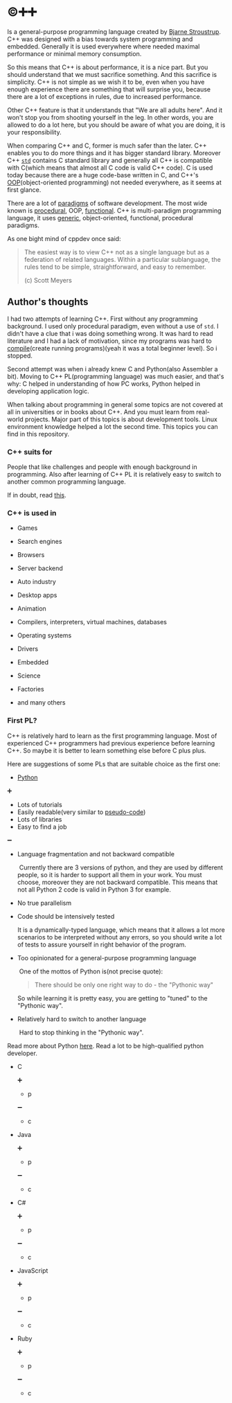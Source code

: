 # :copyright::heavy_plus_sign::heavy_plus_sign:

Is a general-purpose programming language created by [Bjarne Stroustrup](http://www.stroustrup.com/). C++ was designed with a bias towards system programming and embedded. Generally it is used everywhere where needed maximal performance or minimal memory consumption. 

So this means that C++ is about performance, it is a nice part. But you should understand that we must sacrifice something. And this sacrifice is simplicity. C++ is not simple as we wish it to be, even when you have enough experience there are something that will surprise you, because there are a lot of exceptions in rules, due to increased performance.

Other C++ feature is that it understands that "We are all adults here". And it won't stop you from shooting yourself in the leg. In other words, you are allowed to do a lot here, but you should be aware of what you are doing, it is your responsibility. 

When comparing C++ and C, former is much safer than the later. C++ enables you to do more things and it has bigger standard library. Moreover C++ [`std`](https://en.wikipedia.org/wiki/C%2B%2B_Standard_Library) contains C standard library and generally all C++ is compatible with C(which means that almost all C code is valid C++ code). C is used today because there are a huge code-base written in C, and C++'s [OOP](https://searchmicroservices.techtarget.com/definition/object-oriented-programming-OOP)(object-oriented programming) not needed everywhere, as it seems at first glance.

There are a lot of [paradigms](https://en.wikipedia.org/wiki/Programming_paradigm) of software development. The most wide known is [procedural](https://en.wikipedia.org/wiki/Procedural_programming), OOP, [functional](https://en.wikipedia.org/wiki/Functional_programming). C++ is multi-paradigm programming language, it uses [generic](https://en.wikipedia.org/wiki/Generic_programming), object-oriented, functional, procedural paradigms.

As one bight mind of cppdev once said: 

> The easiest way is to view C++ not as a single language but as a federation of related languages. Within a particular sublanguage, the rules tend to be simple, straightforward, and easy to remember.									
>
> (c) Scott Meyers

## Author's thoughts

I had two attempts of learning C++. First without any programming background. I used only procedural paradigm, even without a use of `std`. I didn't have a clue that i was doing something wrong. It was hard to read literature and I had a lack of motivation, since my programs was hard to [compile](https://en.wikipedia.org/wiki/Compiler)(create running programs)(yeah it was a total beginner level). So i stopped.

Second attempt was when i already knew C and Python(also Assembler a bit). Moving to C++ PL(programming language) was much easier, and that's why: C helped in understanding of how PC works, Python helped in developing application logic.

When talking about programming in general some topics are not covered at all in universities or in books about C++. And you must learn from real-world projects. Major part of this topics is about development tools. Linux environment knowledge helped a lot the second time. This topics you can find in this repository.

### C++ suits for

People that like challenges and people with enough background in programming. Also after learning of  C++ PL it is relatively easy to switch to another common programming language.

If in doubt, read [this](http://www.bestprogramminglanguagefor.me/why-learn-c-plus-plus).

### C++ is used in

- Games
- Search engines
- Browsers
- Server backend
- Auto industry
- Desktop apps
- Animation
- Compilers, interpreters, virtual machines, databases

- Operating systems
- Drivers
- Embedded
- Science 
- Factories
- and many others

### First PL?

C++ is relatively hard to learn as the first programming language. Most of experienced C++ programmers had previous experience before learning C++. So maybe it is better to learn something else before C plus plus. 

Here are suggestions of some PLs that are suitable choice as the first one:

-  [Python](https://www.python.org/) 

  :heavy_plus_sign:

  - Lots of tutorials
  - Easily readable(very similar to [pseudo-code](https://www.geeksforgeeks.org/how-to-write-a-pseudo-code/))
  - Lots of libraries
  - Easy to find a job

  :heavy_minus_sign:

  - Language fragmentation and not backward compatible

    ​	Currently there are  3 versions of python, and they are used by different people, so it is harder to support all them in your work. You must choose, moreover they are not backward compatible. This means that not all Python 2 code is valid in Python 3 for example.  

  - No true parallelism

  - Code should be intensively tested

    It is a dynamically-typed language, which means that it allows a lot more scenarios to be interpreted without any errors, so you should write a lot of tests to assure yourself in right behavior of the program. 

  - Too opinionated for a general-purpose programming language

    ​	One of the mottos of Python is(not precise quote):

    > There should be only one right way to do - the "Pythonic way"

    So while learning it is pretty easy, you are getting to "tuned" to the "Pythonic way".

  - Relatively hard to switch to another language

    ​	Hard to stop thinking in the "Pythonic way".

  Read more about Python [here](https://www.python.org/about/gettingstarted/). Read a lot to be high-qualified python developer.

- C

  :heavy_plus_sign:

  - p

  :heavy_minus_sign:

  - c

- Java

  :heavy_plus_sign:

  - p

  :heavy_minus_sign:

  - c

- C#

  :heavy_plus_sign:

  - p

  :heavy_minus_sign:

  - c

- JavaScript

  :heavy_plus_sign:

  - p

  :heavy_minus_sign:

  - c

- Ruby

  :heavy_plus_sign:

  - p

  :heavy_minus_sign:

  - c